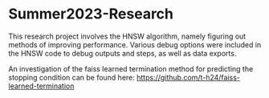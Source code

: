 # Summer2023-Research

This research project involves the HNSW algorithm, namely figuring out methods of improving performance. Various debug options were included in the HNSW code to debug outputs and steps, as well as data exports.

An investigation of the faiss learned termination method for predicting the stopping condition can be found here: https://github.com/t-h24/faiss-learned-termination